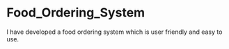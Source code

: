 # Food_Ordering_System
I have developed a food ordering system which is user friendly and easy to use.
